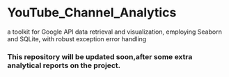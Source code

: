 # YouTube_Channel_Analytics
 a toolkit for Google API data retrieval and visualization, employing Seaborn and SQLite, with robust exception error handling  

 ### This repository will be updated soon,after some extra analytical reports on the project.
